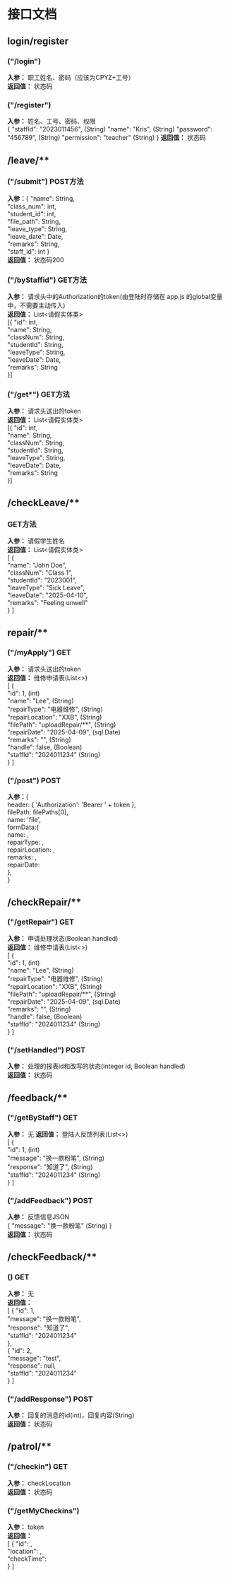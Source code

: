 # 接口文档
## login/register
### ("/login")
**入参：** 职工姓名、密码（应该为CPYZ+工号）<br>
**返回值：** 状态码
### ("/register")
**入参：** 姓名、工号、密码、权限<br>
{
"staffId": "2023011456", (String)
"name": "Kris", (String)
"password": "456789", (String)
"permission": "teacher" (String)
}
**返回值：** 状态码

## /leave/**
### ("/submit") POST方法
**入参：**{
"name": String,<br>
"class_num": int,<br>
"student_id": int,<br>
"file_path": String,<br>
"leave_type": String,<br>
"leave_date": Date,<br>
"remarks": String,<br>
"staff_id": int
}<br>
**返回值：** 状态码200

### ("/byStaffid") GET方法
**入参：** 请求头中的Authorization的token(由登陆时存储在 app.js 的global变量中，不需要主动传入)<br>
**返回值：** List<请假实体类><br>
[{
"id": int,<br>
"name": String,<br>
"classNum": String,<br>
"studentId": String,<br>
"leaveType": String,<br>
"leaveDate": Date,<br>
"remarks": String<br>
}]

### ("/get*") GET方法
**入参：** 请求头送出的token<br>
**返回值：** List<请假实体类><br>
[{
"id": int,<br>
"name": String,<br>
"classNum": String,<br>
"studentId": String,<br>
"leaveType": String,<br>
"leaveDate": Date,<br>
"remarks": String<br>
}]

## /checkLeave/**
### GET方法
**入参：** 请假学生姓名<br>
**返回值：** List<请假实体类><br>
[
{<br>
"name": "John Doe",<br>
"classNum": "Class 1",<br>
"studentId": "2023001",<br>
"leaveType": "Sick Leave",<br>
"leaveDate": "2025-04-10",<br>
"remarks": "Feeling unwell"<br>
}
]

## repair/**
### ("/myApply") GET
**入参：** 请求头送出的token<br>
**返回值：** 维修申请表(List<>)<br>
[
{<br>
"id": 1, (int)<br>
"name": "Lee", (String)<br>
"repairType": "电器维修", (String)<br>
"repairLocation": "XXB", (String)<br>
"filePath": "uploadRepair/**", (String)<br>
"repairDate": "2025-04-09", (sql.Date)<br>
"remarks": "", (String)<br>
"handle": false, (Boolean)<br>
"staffId": "2024011234" (String)<br>
}
]
### ("/post") POST
**入参：**{<br>
header: { 'Authorization': 'Bearer ' + token },<br>
filePath: filePaths[0],<br>
name: 'file',<br>
formData:{<br>
name: ,<br>
repairType: ,<br>
repairLocation: ,<br>
remarks: ,<br>
repairDate: <br>
},<br>
}

## /checkRepair/**
### ("/getRepair") GET
**入参：** 申请处理状态(Boolean handled)<br>
**返回值：** 维修申请表(List<>)<br>
[
{<br>
"id": 1, (int)<br>
"name": "Lee", (String)<br>
"repairType": "电器维修", (String)<br>
"repairLocation": "XXB", (String)<br>
"filePath": "uploadRepair/**", (String)<br>
"repairDate": "2025-04-09", (sql.Date)<br>
"remarks": "", (String)<br>
"handle": false, (Boolean)<br>
"staffId": "2024011234" (String)<br>
}
]
### ("/setHandled") POST
**入参：** 处理的报表id和改写的状态(Integer id, Boolean handled)<br>
**返回值：** 状态码

## /feedback/**
### ("/getByStaff") GET
**入参：** 无
**返回值：** 登陆人反馈列表(List<>)<br>
[
{<br>
"id": 1, (int)<br>
"message": "换一款粉笔", (String)<br>
"response": "知道了", (String)<br>
"staffId": "2024011234" (String)<br>
}
]
### ("/addFeedback") POST
**入参：** 反馈信息JSON<br>
{
"message": "换一款粉笔" (String)
}<br>
**返回值：** 状态码

## /checkFeedback/**
### () GET
**入参：** 无<br>
**返回值：**<br>
[
{
"id": 1,<br>
"message": "换一款粉笔",<br>
"response": "知道了",<br>
"staffId": "2024011234"<br>
},<br>
{
"id": 2,<br>
"message": "test",<br>
"response": null,<br>
"staffId": "2024011234"<br>
}
]
### ("/addResponse") POST
**入参：** 回复的消息的id(int)，回复内容(String)<br>
**返回值：** 状态码

## /patrol/**
### ("/checkin") GET
**入参：** checkLocation<br>
**返回值：** 状态码
### ("/getMyCheckins")
**入参：** token<br>
**返回值：** <br>
[
{
"id": ,<br>
"location": ,<br>
"checkTime": <br>
}
]
